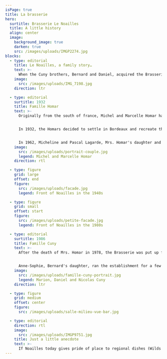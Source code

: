 ```yaml
---
isPage: true
title: La brasserie
hero:
  surtitle: Brasserie Le Noailles
  title: A little history
  align: center
  image:
    background_image: true
    darken: true
    src: /images/uploads/IMGP2274.jpg
blocks:
  - type: editorial
    title: Le Noailles, a family story…
    text: >-
      When the Cuny brothers, Bernard and Daniel, acquired the Brasserie Le Noailles in 1986, they were aware that they must continue to uphold the reputation of this veritable Bordeaux institution, created in 1932 by the Homar couple.
    image:
      src: /images/uploads/IMG_7198.jpg
    direction: ltr

  - type: editorial
    surtitle: 1932
    title: Famille Homar
    text: >-
      Originally from the south of france, Michel and Marcelle Homar had managed several restaurants there, including a certain “Noailles”…


      In 1932, the Homars decided to settle in Bordeaux and recreate their “Noailles” there. They set their sights on an old hardware store, on Allées de Tourny. This was the beginning of the Noailles that you know…


      In 1962, Micheline and Pascal Lagarde, Mrs. Homar's daughter and son-in-law, came to help her in the management of the Brasserie.
    image:
      src: /images/uploads/portrait-couple.jpg
      legend: Michel and Marcelle Homar
    direction: rtl

  - type: figure
    grid: large
    offset: end
    figure:
      src: /images/uploads/facade.jpg
      legend: Front of Noailles in the 1940s

  - type: figure
    grid: small
    offset: start
    figure:
      src: /images/uploads/petite-facade.jpg
      legend: Front of Noailles in the 1980s

  - type: editorial
    surtitle: 1986
    title: Famille Cuny
    text: >-
      After the death of Mrs. Homar in 1978, the Brasserie was put up for sale and several restaurateurs followed -Mr Regnaud then Mr Hias-, before the Cuny brothers took the reins in 1986. 


      Anne-Sophie, Bernard's daughter, ran the establishment for a few years before Nicolas, Daniel's son, took over in 2012. At his side, his sister Marion navigates between the bar and the kitchen.
    image:
      src: /images/uploads/famille-cuny-portrait.jpg
      legend: Marion, Daniel and Nicolas Cuny
    direction: ltr

  - type: figure
    grid: medium
    offset: center
    figure:
      src: /images/uploads/salle-milieu-vue-bar.jpg

  - type: editorial
    direction: rtl
    image:
      src: /images/uploads/IMGP9751.jpg
    title: Just a little anecdote
    text: >-
      If Noailles today gives pride of place to regional dishes (Wilds mushrooms, Médoc “grenier” and other duck confits, etc.), one dish remains a fixture on the menu, in honor of its founder, Madame Homar's Choucroute !
---
```


